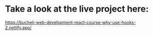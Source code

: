 # Take a look at the live project here:
https://bucheli-web-development-react-course-why-use-hooks-2.netlify.app/
